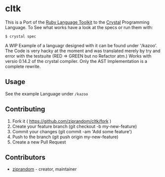 # cltk

This is a Port of the [Ruby Language Toolkit](https://github.com/chriswailes/RLTK) to the [Crystal](http://crystal-lang.org/) Programming Language. To See what works have a look at the specs or run them with:

```crystal
$ crystal spec
```

A WIP Example of a languagr designed with it can be found under '/kazoo'. The Code is very hacky at the moment and was translated merely by try and error with the testsuite (RED => GREEN but no Refactor atm.) Works with versio 0.14.2 of the crystal compiler. Only the AST Implementation is a complete rewrite.

## Usage

See the example Language under `/kazoo`

## Contributing

1. Fork it ( https://github.com/ziprandom/cltk/fork )
2. Create your feature branch (git checkout -b my-new-feature)
3. Commit your changes (git commit -am 'Add some feature')
4. Push to the branch (git push origin my-new-feature)
5. Create a new Pull Request

## Contributors

- [ziprandom](https://github.com/ziprandom)  - creator, maintainer
